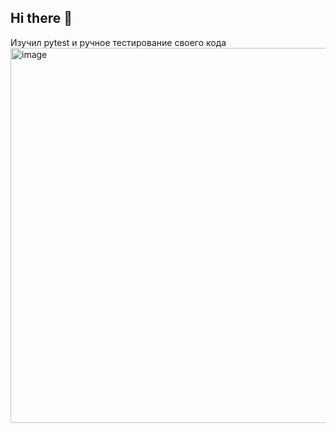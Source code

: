 ## Hi there 👋
Изучил pytest и ручное тестирование своего кода
<img width="600" height="600" alt="image" src="https://github.com/user-attachments/assets/cd8322ce-7ad9-4e99-9d63-07ff852c48d6" />

